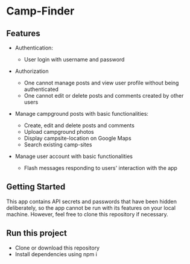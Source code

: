 # Camp-Finder

## Features
* Authentication:
  - User login with username and password

* Authorization
  - One cannot manage posts and view user profile without being authenticated
  - One cannot edit or delete posts and comments created by other users

* Manage campground posts with basic functionalities:

  - Create, edit and delete posts and comments
  - Upload campground photos
  - Display campsite-location on Google Maps
  - Search existing camp-sites

* Manage user account with basic functionalities

  - Flash messages responding to users' interaction with the app

## Getting Started
This app contains API secrets and passwords that have been hidden deliberately, so the app cannot be run with its features on your local machine. However, feel free to clone this repository if necessary.

## Run this project
* Clone or download this repository
* Install dependencies using npm i
